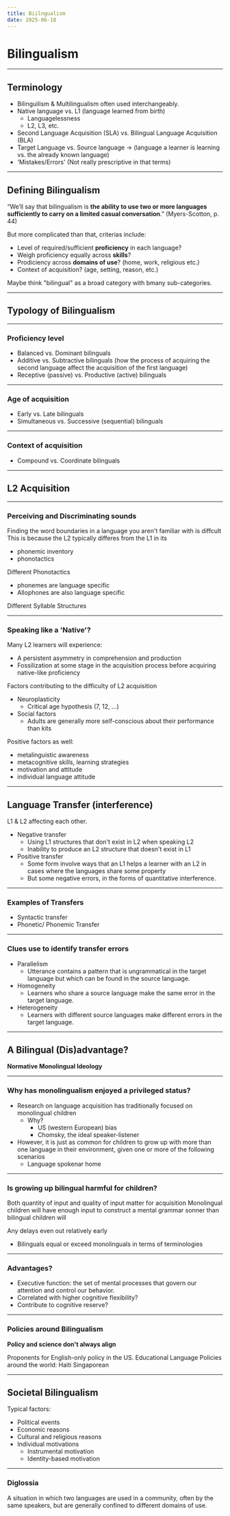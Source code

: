 ```yaml
---
title: Biilngualism
date: 2025-06-18
---
```


# Bilingualism

---

## Terminology
- Bilinguilism & Multilingualism often used interchangeably.
- Native language vs. L1 (language learned from birth)
  - Languagelessness
  - L2, L3, etc.
- Second Language Acquisition (SLA) vs. Bilingual Language Acquisition (BLA)
- Target Language vs. Source language -> (language a learner is learning vs. the already known language)
- 'Mistakes/Errors' (Not really prescriptive in that terms)

---

## Defining Bilingualism
“We’ll say that bilingualism is **the ability to use two or more languages sufficiently to carry on a limited casual conversation**.”
(Myers-Scotton, p. 44)

But more complicated than that, criterias include:
- Level of required/sufficient **proficiency** in each language?
- Weigh proficiency equally across **skills**?
- Prodiciency across **domains of use**? (home, work, religious etc.)
- Context of acquisition? (age, setting, reason, etc.)

Maybe think "bilingual" as a broad category with bmany sub-categories.

---

## Typology of Bilingualism

---

### Proficiency level
- Balanced vs. Dominant bilinguals
- Additive vs. Subtractive bilinguals (how the process of acquiring the second language affect the acquisition of the first language)
- Receptive (passive) vs. Productive (active) bilinguals

---

### Age of acquisition
- Early vs. Late bilinguals
- Simultaneous vs. Successive (sequential) bilinguals

---

### Context of acquisition
- Compound vs. Coordinate bilinguals

---

## L2 Acquisition

---

### Perceiving and Discriminating sounds
Finding the word boundaries in a language you aren't familiar with is diffcult
This is because the L2 typically differes from the L1 in its
- phonemic inventory
- phonotactics

Different Phonotactics
- phonemes are language specific
- Allophones are also language specific

Different Syllable Structures

---

### Speaking like a 'Native'?
Many L2 learners will experience:
- A persistent asymmetry in comprehension and production
- Fossilization at some stage in the acquisition process before acquiring native-like proficiency

Factors contributing to the difficulty of L2 acquisition
- Neuroplasticity
  - Critical age hypothesis (7, 12, ...)
- Social factors
  - Adults are generally more self-conscious about their performance than kits

Positive factors as well:
- metalinguistic awareness 
- metacognitive skills, learning strategies
- motivation and attitude
- individual language attitude

---

## Language Transfer (interference)
L1 & L2 affecting each other.

- Negative transfer
  - Using L1 structures that don't exist in L2 when speaking L2
  - Inability to produce an L2 structure that doesn't exist in L1
- Positive transfer
  - Some form involve ways that an L1 helps a learner with an L2 in cases where the languages share some property
  - But some negative errors, in the forms of quantitative interference.

---

### Examples of Transfers
- Syntactic transfer
- Phonetic/ Phonemic Transfer

---

### Clues use to identify transfer errors
- Parallelism
  - Utterance contains a pattern that is ungrammatical in the target language but which can be found in the source language.
- Homogeneity
  - Learners who share a source language make the same error in the target language.
- Heterogeneity
  - Learners with different source languages make different errors in the target language.

---

## A Bilingual (Dis)advantage?
**Normative Monolingual Ideology**

---

### Why has monolingualism enjoyed a privileged status?
- Research on language acquisition has traditionally focused on monolingual children
  - Why?
    - US (western European) bias
    - Chomsky, the ideal speaker-listener
- However, it is just as common for children to grow up with more than one language in their environment, given one or more of the following scenarios
  - Language spokenar home


---

### Is growing up bilingual harmful for children?
Both quantity of input and quality of input matter for acquisition
Monolingual children will have enough input to construct a mental grammar sonner than bilingual children will

Any delays even out relatively early
- Bilinguals equal or exceed monolinguals in terms of terminologies

---

### Advantages?
- Executive function: the set of mental processes that govern our attention and control our behavior.
- Correlated with higher cognitive flexibility?
- Contribute to cognitive reserve?

---

### Policies around Bilingualism
**Policy and science don't always align**

Proponents for English-only policy in the US.
Educational Language Policies around the world: Haiti
Singaporean 

---

## Societal Bilingualism
Typical factors:
- Political events
- Economic reasons
- Cultural and religious reasons
- Individual motivations
  - Instrumental motivation
  - Identity-based motivation

---

### Diglossia
A situation in which two languages are used in a community, often by the same speakers, but are generally confined to different domains of use.